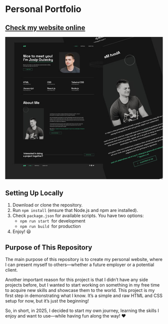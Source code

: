 # Personal Portfolio

## [Check my website online](https://www.example.com)

![Personal Portfolio](./src/assets/img/personal-portfolio.jpg)

## Setting Up Locally

1. Download or clone the repository.
2. Run `npm install` (ensure that Node.js and npm are installed).
3. Check `package.json` for available scripts. You have two options:
   - `npm run start `for development
   - `npm run build `for production
4. Enjoy! 😃

## Purpose of This Repository

The main purpose of this repository is to create my personal website, where I can present myself to others—whether a future employer or a potential client.

Another important reason for this project is that I didn’t have any side projects before, but I wanted to start working on something in my free time to acquire new skills and showcase them to the world. This project is my first step in demonstrating what I know. It’s a simple and raw HTML and CSS setup for now, but it’s just the beginning!

So, in short, in 2025, I decided to start my own journey, learning the skills I enjoy and want to use—while having fun along the way! ❤️

